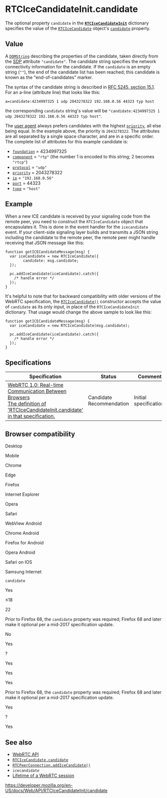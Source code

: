 RTCIceCandidateInit.candidate
=============================

The optional property `candidate` in the **[`RTCIceCandidateInit`](../rtcicecandidateinit)** dictionary specifies the value of the [`RTCIceCandidate`](../rtcicecandidate) object's [`candidate`](../rtcicecandidate/candidate) property.

Value
-----

A [`DOMString`](../domstring) describing the properties of the candidate, taken directly from the [SDP](https://developer.mozilla.org/en-US/docs/Glossary/SDP) attribute `"candidate"`. The candidate string specifies the network connectivity information for the candidate. If the `candidate` is an empty string (`""`), the end of the candidate list has been reached; this candidate is known as the "end-of-candidates" marker.

The syntax of the candidate string is described in [RFC 5245, section 15.1](https://tools.ietf.org/html/rfc5245#section-15.1). For an a-line (attribute line) that looks like this:

    a=candidate:4234997325 1 udp 2043278322 192.168.0.56 44323 typ host

the corresponding `candidate` string's value will be `"candidate:4234997325 1 udp 2043278322 192.168.0.56 44323 typ host"`.

The [user agent](https://developer.mozilla.org/en-US/docs/Glossary/User_agent) always prefers candidates with the highest [`priority`](../rtcicecandidate/priority), all else being equal. In the example above, the priority is `2043278322`. The attributes are all separated by a single space character, and are in a specific order. The complete list of attributes for this example candidate is:

-   [`foundation`](../rtcicecandidate/foundation) = 4234997325
-   [`component`](../rtcicecandidate/component) = `"rtp"` (the number 1 is encoded to this string; 2 becomes `"rtcp"`)
-   [`protocol`](../rtcicecandidate/protocol) = `"udp"`
-   [`priority`](../rtcicecandidate/priority) = 2043278322
-   [`ip`](../rtcicecandidate/address) = `"192.168.0.56"`
-   [`port`](../rtcicecandidate/port) = 44323
-   [`type`](../rtcicecandidate/type) = `"host"`

Example
-------

When a new ICE candidate is received by your signaling code from the remote peer, you need to construct the `RTCIceCandidate` object that encapsulates it. This is done in the event handler for the `icecandidate` event. If your client-side signaling layer builds and transmits a JSON string including the candidate to the remote peer, the remote peer might handle receiving that JSON message like this:

    function gotICECandidateMessage(msg) {
      var iceCandidate = new RTCIceCandidate({
            candidate: msg.candidate;
      });

      pc.addIceCandidate(iceCandidate).catch({
        /* handle error */
      });
    }

It's helpful to note that for backward compatibility with older versions of the WebRTC specification, the [`RTCIceCandidate()`](../rtcicecandidate/rtcicecandidate) constructor accepts the value of `candidate` as its only input, in place of the `RTCIceCandidateInit` dictionary. That usage would change the above sample to look like this:

    function gotICECandidateMessage(msg) {
      var iceCandidate = new RTCIceCandidate(msg.candidate);

      pc.addIceCandidate(iceCandidate).catch({
        /* handle error */
      });
    }

Specifications
--------------

<table><thead><tr class="header"><th>Specification</th><th>Status</th><th>Comment</th></tr></thead><tbody><tr class="odd"><td><a href="https://w3c.github.io/webrtc-pc/#dom-rtcicecandidateinit-candidate">WebRTC 1.0: Real-time Communication Between Browsers<br />
<span class="small">The definition of 'RTCIceCandidateInit.candidate' in that specification.</span></a></td><td><span class="spec-cr">Candidate Recommendation</span></td><td>Initial specification.</td></tr></tbody></table>

Browser compatibility
---------------------

Desktop

Mobile

Chrome

Edge

Firefox

Internet Explorer

Opera

Safari

WebView Android

Chrome Android

Firefox for Android

Opera Android

Safari on IOS

Samsung Internet

`candidate`

Yes

≤18

22

Prior to Firefox 68, the `candidate` property was required; Firefox 68 and later make it optional per a mid-2017 specification update.

No

Yes

?

Yes

Yes

Yes

Prior to Firefox 68, the `candidate` property was required; Firefox 68 and later make it optional per a mid-2017 specification update.

Yes

?

Yes

See also
--------

-   [WebRTC API](../webrtc_api)
-   [`RTCIceCandidate.candidate`](../rtcicecandidate/candidate)
-   [`RTCPeerConnection.addIceCandidate()`](../rtcpeerconnection/addicecandidate)
-   `icecandidate`
-   [Lifetime of a WebRTC session](../webrtc_api/session_lifetime)

<a href="https://developer.mozilla.org/en-US/docs/Web/API/RTCIceCandidateInit/candidate" class="_attribution-link">https://developer.mozilla.org/en-US/docs/Web/API/RTCIceCandidateInit/candidate</a>

